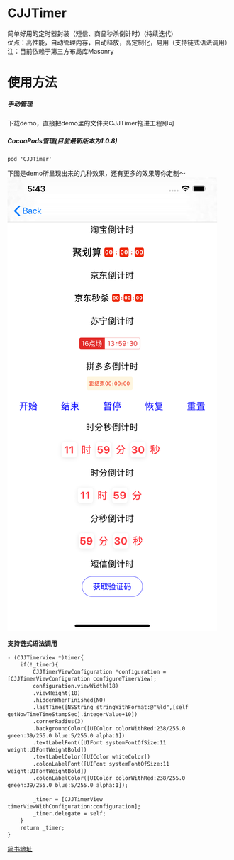 # CJJTimer
简单好用的定时器封装（短信、商品秒杀倒计时）(持续迭代)  
优点：高性能，自动管理内存，自动释放，高定制化，易用（支持链式语法调用）  
注：目前依赖于第三方布局库Masonry

# 使用方法
##### 手动管理
下载demo，直接把demo里的文件夹CJJTimer拖进工程即可

##### CocoaPods管理(目前最新版本为1.0.8)
```
pod 'CJJTimer'
```

下图是demo所呈现出来的几种效果，还有更多的效果等你定制～  
![定时器效果](https://github.com/JimmyCJJ/CJJTimer/blob/master/Example/CJJTimer/Demo/Resource/demo.png)

**支持链式语法调用**
```
- (CJJTimerView *)timer{
    if(!_timer){
        CJJTimerViewConfiguration *configuration = [CJJTimerViewConfiguration configureTimerView];
        configuration.viewWidth(18)
        .viewHeight(18)
        .hiddenWhenFinished(NO)
        .lastTime([NSString stringWithFormat:@"%ld",[self getNowTimeTimeStampSec].integerValue+10])
        .cornerRadius(3)
        .backgroundColor([UIColor colorWithRed:238/255.0 green:39/255.0 blue:5/255.0 alpha:1])
        .textLabelFont([UIFont systemFontOfSize:11 weight:UIFontWeightBold])
        .textLabelColor([UIColor whiteColor])
        .colonLabelFont([UIFont systemFontOfSize:11 weight:UIFontWeightBold])
        .colonLabelColor([UIColor colorWithRed:238/255.0 green:39/255.0 blue:5/255.0 alpha:1]);

        _timer = [CJJTimerView timerViewWithConfiguration:configuration];
        _timer.delegate = self;
    }
    return _timer;
}
```

[简书地址](https://www.jianshu.com/p/38a1f6329820)
